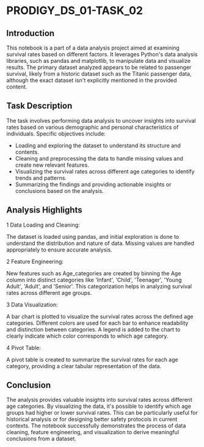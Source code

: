 # PRODIGY_DS_01-TASK_02

## Introduction
This notebook is a part of a data analysis project aimed at examining survival rates based on different factors. It leverages Python's data analysis libraries, such as pandas and matplotlib, to manipulate data and visualize results. The primary dataset analyzed appears to be related to passenger survival, likely from a historic dataset such as the Titanic passenger data, although the exact dataset isn't explicitly mentioned in the provided content.

## Task Description
The task involves performing data analysis to uncover insights into survival rates based on various demographic and personal characteristics of individuals. Specific objectives include:

* Loading and exploring the dataset to understand its structure and contents.
* Cleaning and preprocessing the data to handle missing values and create new relevant features.
* Visualizing the survival rates across different age categories to identify trends and patterns.
* Summarizing the findings and providing actionable insights or conclusions based on the analysis.

## Analysis Highlights
1 Data Loading and Cleaning:

The dataset is loaded using pandas, and initial exploration is done to understand the distribution and nature of data.
Missing values are handled appropriately to ensure accurate analysis.

2 Feature Engineering:

New features such as Age_categories are created by binning the Age column into distinct categories like 'Infant', 'Child', 'Teenager', 'Young Adult', 'Adult', and 'Senior'.
This categorization helps in analyzing survival rates across different age groups.

3 Data Visualization:

A bar chart is plotted to visualize the survival rates across the defined age categories.
Different colors are used for each bar to enhance readability and distinction between categories.
A legend is added to the chart to clearly indicate which color corresponds to which age category.

4 Pivot Table:

A pivot table is created to summarize the survival rates for each age category, providing a clear tabular representation of the data.

## Conclusion
The analysis provides valuable insights into survival rates across different age categories. By visualizing the data, it's possible to identify which age groups had higher or lower survival rates. This can be particularly useful for historical analysis or for designing better safety protocols in current contexts. The notebook successfully demonstrates the process of data cleaning, feature engineering, and visualization to derive meaningful conclusions from a dataset.
